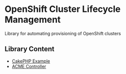 # OpenShift Cluster Lifecycle Management

Library for automating provisioning of OpenShift clusters

## Library Content

* [CakePHP Example](inventory/cakephp-example)
* [ACME Controller](inventory/acme)